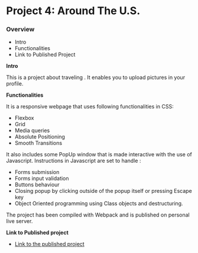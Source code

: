 # Project 4: Around The U.S.
### Overview
* Intro
* Functionalities
* Link to Published Project

**Intro**

This is a project about traveling . It enables you to upload pictures in your profile.


**Functionalities**

It is a responsive webpage that uses following functionalities in CSS: 
* Flexbox
* Grid
* Media queries
* Absolute Positioning
* Smooth Transitions

It also includes some PopUp window that is made interactive with the use of Javascript.
Instructions in Javascript are set to handle :
* Forms submission
* Forms input validation
* Buttons behaviour
* Closing popup by clicking outside of the popup itself or pressing Escape key
* Object Oriented programming using Class objects and destructuring.

The project has been compiled with Webpack and is published on personal live server.



**Link to Published project**

* [Link to the published project](https://world-tour-s22p5.ondigitalocean.app/)